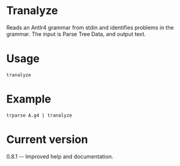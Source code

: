 # Tranalyze

Reads an Antlr4 grammar from stdin and identifies problems in the grammar.
The input is Parse Tree Data, and output text.

# Usage

    tranalyze

# Example

    trparse A.g4 | tranalyze

# Current version

0.8.1 -- Improved help and documentation.
